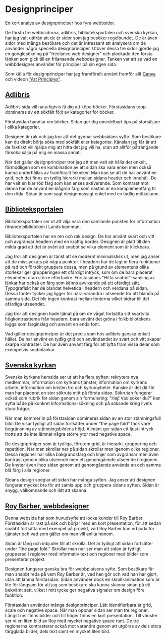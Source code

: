 # Designprinciper

En kort analys av designprinciper hos fyra webbsidor.

De första tre webbsidorna, adlibris, biblioteksportalen och svenska kyrkan, har jag valt utifrån att de är sidor som jag besöker regelbundet. De är även sidor med många besökare och det är intressant att analysera om de använder några speciella designprinciper. Utöver dessa tre sidor gjorde jag en googlesökning på "freelance web designer" och plockade den första länken som gick till en frilansande webbdesigner. Tanken var att se vad en webbdesigner använder för principer på sin egen sida.

Som källa för designprinciper har jag framförallt använt framför allt [Canva](https://designschool.canva.com/design-elements-principles/) och videon ["Art Principles"](https://www.youtube.com/watch?v=eapeL2fwdc8&list=PLKtP9l5q3ce-oz7aoBkk-oEn4xzGbtqxU&index=5).

## [Adlibris](http://adlibris.se)

Adlibris sida vill naturligtvis få dig att köpa böcker. Förstasidans topp domineras av ett sökfält följt av kategorier för böcker.

Förstasidan handlar om böcker. Sidan ger dig omedelbart tips på storsäljare i olika kategorier.

Designen är rak och jag tror att det gynnar webbsidans syfte. Som besökare kan du direkt börja söka med sökfält eller kategorier. Känslan jag får är att de faktiskt vill hjälpa mig att hitta det jag vill ha, utan att alltför påträngande försöka sälja på mig en massa annat.

När det gäller designprinciper tror jag att man valt att hålla det enkelt, förmodligen som en kombination av att sidan ska vara enkel men också kunna underhållas av framförallt tekniker. Man kan se att de har använt en grid, och det finns en tydlig hierarki mellan sidans header och innehåll. De har valt en klar röd färg som kan anses aktiverande. Som kontrast mot denna har de använt en blågrön färg som nästan är en komplementfärg till den röda. Sidan är som sagt designmässigt enkel med en tydlig mittkolumn.

## [Biblioteksportalen](https://biblioteksportalen.lund.se/web/arena/welcome)

Biblioteksportalen ser ut att vilja vara den samlande punkten för information rörande biblioteken i Lunds kommun.

Biblioteksportalen har en ren och rak design. De har använt svart och vitt och avgränsar headern med en kraftig border. Designen är platt till den milda grad att det är svårt att snabbt se vilka element som är klickbara.

Jag tror att designen är tänkt att se modernt minimalistisk ut, men jag anser att de misslyckats på några punkter. I headern har de lagt in flera funktioner på rad och försökt gruppera dessa, men på grund av elementens olika storlekar ger grupperingen ett ofärdigt intryck, som om de bara placerat elementen utan större eftertanke. Förstasidans "Hitta snabbt"-samling av länkar har också en färg som känns avvikande på ett ofärdigt sätt. Typografiskt har de blandat helvetica i headern och verdana på sidan. Dessa fonter tycker jag ligger för nära varandra i utseende för att blanda på samma sida. Det blir ingen kontrast mellan fonterna vilket bidrar till det ofärdiga utseendet.

Jag tror att designen hade tjänat på om de vågat fortsätta sitt svartvita högkontrasttema från headern, bara använt det gröna i folkbibliotekens logga som färginslag och använt en enda font.

Vad gäller designprinciper är det precis som hos adlibris ganska enkelt hållet. De har använt en tydlig grid och användandet av svart och vitt skapar skarpa kontraster. De har även använt färg för att lyfta fram vissa delar som exempelvis snabblänkar.

## [Svenska kyrkan](https://www.svenskakyrkan.se/)

Svenska kyrkans hemsida ser ut att ha flera syften: rekrytera nya medlemmar, information om kyrkans tjänster, information om kyrkans arbete, information om kristen tro och kyrkonyheter. Kanske är det därför man har placerat en stor sökruta mitt på första sidan. Sökrutan fungerar också som rubrik för sidan genom sin formulering: "Hej! Vad söker du?" kan syfta både på konkret informations-sökning och på sökande kring livets stora frågor.

När man kommer in på förstasidan domineras sidan av en stor stämningsfull bild. De visar tydligt att sidan fortsätter under "the page fold" tack vare begränsning av stämningsbildens höjd. Allmänt ger sidan ett ljust intryck trotts att de inte lämnat några större ytor med negative space.

De designpriniper som är tydliga, förutom grid, är hierarki, gruppering och repetition. När man skrollar ner på sidan skrollar man igenom olika regioner. Dessa regioner har olika bakgrundsfärg och linjer som avgränsar men även kontrast genom olika utseende men ett genomgående utseende i regionen. De knyter även ihop sidan genom att genomgående använda en och samma blå färg i alla regioner.

Sidans design speglar att sidan har många syften. Jag anser att designen fungerar mycket bra för att samla upp och gruppera sidans syften. Sidan är snygg, välkomnande och lätt att skanna.

## [Roy Barber, webbdesigner](https://roybarber.com/)

Denna websida har som huvudsyfte att locka kunder till Roy Barber. Förstasidan är rakt på sak och börjar med en kort presentation, för att sedan snabbt fortsätta med exempel på projekt, vad Roy Barber kan erbjuda för tjänster och vad som gäller om man vill anlita honom.

Sidan är lång och inbjuder till att skrolla. Det är tydligt att sidan fortsätter under "the page fold." Skrollar man ner ser man att sidan är tydligt grupperad i regioner med informativ text och regioner med bilder som presenterar projekt.

Designen fungerar ganska bra för webbplatsens syfte. Som besökare får man snabbt reda på vem Roy Barber är, vad han gör och vad han har gjort, utan att lämna förstasidan. Sidan använder dock en skroll-animation som är lite för långsam för att jag som besökare ska kunna skanna sidan på ett bekvämt sätt, vilket i mitt tycke ger negativa signaler om design före funktion.

Förstasidan använder många designprinciper. Lätt identifierbara är grid, scale och negative space. När man öppnar sidan ser man tre regioner. Längst ner finns bilder och till höger finns en kort presentation. Till vänster ser vi en liten bild av Roy med mycket negative space runt. De tre regionerna kontrasterar också mot varandra genom att utgöras av dels stora färgglada bilder, dels text samt en mycket liten bild.
